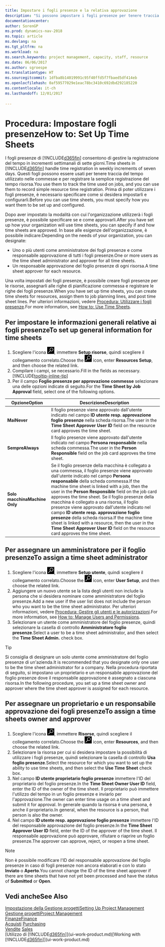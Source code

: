 ```yaml
---
title: Impostare i fogli presenze e la relativa approvazione
description: "Si possono impostare i fogli presenze per tenere traccia del tempo utilizzato per le commesse e l'utilizzo delle risorse, per semplificare la gestione dei progetti, i processi relativi al personale e la gestione della capacità."
documentationcenter: 
author: SorenGP
ms.prod: dynamics-nav-2018
ms.topic: article
ms.devlang: na
ms.tgt_pltfrm: na
ms.workload: na
ms.search.keywords: project management, capacity, staff, resource
ms.date: 06/06/2017
ms.author: sgroespe
ms.translationtype: HT
ms.sourcegitcommit: 1dfba8b14019991c95f40ffd5f7fbaed5df414eb
ms.openlocfilehash: 0af59577029e1eac78bc3410c692dbd292185220
ms.contentlocale: it-ch
ms.lasthandoff: 12/01/2017

---
```

# <a name="how-to-set-up-time-sheets"></a><span data-ttu-id="4b57c-103">Procedura: Impostare fogli presenze</span><span class="sxs-lookup"><span data-stu-id="4b57c-103">How to: Set Up Time Sheets</span></span>
<span data-ttu-id="4b57c-104">I fogli presenze di [!INCLUDE[d365fin](includes/d365fin_md.md)] consentono di gestire la registrazione del tempo in incrementi settimanali di sette giorni.</span><span class="sxs-lookup"><span data-stu-id="4b57c-104">Time sheets in [!INCLUDE[d365fin](includes/d365fin_md.md)] handle time registration in weekly increments of seven days.</span></span> <span data-ttu-id="4b57c-105">Questi fogli possono essere usati per tenere traccia del tempo utilizzato nelle commesse e per registrare la semplice registrazione del tempo risorsa.</span><span class="sxs-lookup"><span data-stu-id="4b57c-105">You use them to track the time used on jobs, and you can use them to record simple resource time registration.</span></span> <span data-ttu-id="4b57c-106">Prima di poter utilizzare i fogli presenze, è necessario specificare come si desidera impostarli e configurarli.</span><span class="sxs-lookup"><span data-stu-id="4b57c-106">Before you can use time sheets, you must specify how you want them to be set up and configured.</span></span>

<span data-ttu-id="4b57c-107">Dopo aver impostato la modalità con cui l'organizzazione utilizzerà i fogli presenze, è possibile specificare se e come approvarli.</span><span class="sxs-lookup"><span data-stu-id="4b57c-107">After you have set up how your organization will use time sheets, you can specify if and how time sheets are approved.</span></span> <span data-ttu-id="4b57c-108">In base alle esigenze dell'organizzazione, è possibile indicare:</span><span class="sxs-lookup"><span data-stu-id="4b57c-108">Depending on the needs of your organization, you can designate:</span></span>

* <span data-ttu-id="4b57c-109">Uno o più utenti come amministratore dei fogli presenze e come responsabile approvazione di tutti i fogli presenze.</span><span class="sxs-lookup"><span data-stu-id="4b57c-109">One or more users as the time sheet administrator and approver for all time sheets.</span></span>
* <span data-ttu-id="4b57c-110">Un responsabile approvazione del foglio presenze di ogni risorsa.</span><span class="sxs-lookup"><span data-stu-id="4b57c-110">A time sheet approver for each resource.</span></span>

<span data-ttu-id="4b57c-111">Una volta impostati dei fogli presenze, è possibile creare fogli presenze per le risorse, assegnarli alle righe di pianificazione commessa e registrare le righe dei fogli presenze.</span><span class="sxs-lookup"><span data-stu-id="4b57c-111">When you have set up time sheets, you can create time sheets for resources, assign them to job planning lines, and post time sheet lines.</span></span> <span data-ttu-id="4b57c-112">Per ulteriori informazioni, vedere [Procedura: Utilizzare i fogli presenze](projects-how-use-time-sheets.md).</span><span class="sxs-lookup"><span data-stu-id="4b57c-112">For more information, see [How to: Use Time Sheets](projects-how-use-time-sheets.md).</span></span>

## <a name="to-set-up-general-information-for-time-sheets"></a><span data-ttu-id="4b57c-113">Per impostare le informazioni generali relative ai fogli presenze</span><span class="sxs-lookup"><span data-stu-id="4b57c-113">To set up general information for time sheets</span></span>
1. <span data-ttu-id="4b57c-114">Scegliere l'icona ![Cerca pagina o report](media/ui-search/search_small.png "icona Cerca pagina o report"), immettere **Setup risorse**, quindi scegliere il collegamento correlato.</span><span class="sxs-lookup"><span data-stu-id="4b57c-114">Choose the ![Search for Page or Report](media/ui-search/search_small.png "Search for Page or Report icon") icon, enter **Resources Setup**, and then choose the related link.</span></span>  
2. <span data-ttu-id="4b57c-115">Compilare i campi, se necessario.</span><span class="sxs-lookup"><span data-stu-id="4b57c-115">Fill in the fields as necessary.</span></span> [!INCLUDE[tooltip-inline-tip](includes/tooltip-inline-tip_md.md)]
3. <span data-ttu-id="4b57c-116">Per il campo **Foglio presenze per approvazione commesse** selezionare una delle opzioni indicate di seguito.</span><span class="sxs-lookup"><span data-stu-id="4b57c-116">For the **Time Sheet by Job Approval** field, select one of the following options.</span></span>

| <span data-ttu-id="4b57c-117">Opzione</span><span class="sxs-lookup"><span data-stu-id="4b57c-117">Option</span></span> | <span data-ttu-id="4b57c-118">Descrizione</span><span class="sxs-lookup"><span data-stu-id="4b57c-118">Description</span></span> |
| --- | --- |
| <span data-ttu-id="4b57c-119">**Mai**</span><span class="sxs-lookup"><span data-stu-id="4b57c-119">**Never**</span></span> |<span data-ttu-id="4b57c-120">Il foglio presenze viene approvato dall'utente indicato nel campo **ID utente resp. approvazione foglio presenze** nella scheda risorsa.</span><span class="sxs-lookup"><span data-stu-id="4b57c-120">The user in the **Time Sheet Approver User ID** field on the resource card approves the time sheet.</span></span> |
| <span data-ttu-id="4b57c-121">**Sempre**</span><span class="sxs-lookup"><span data-stu-id="4b57c-121">**Always**</span></span> |<span data-ttu-id="4b57c-122">Il foglio presenze viene approvato dall'utente indicato nel campo **Persona responsabile** nella scheda commessa.</span><span class="sxs-lookup"><span data-stu-id="4b57c-122">The user in the **Person Responsible** field on the job card approves the time sheet.</span></span> |
| <span data-ttu-id="4b57c-123">**Solo macchina**</span><span class="sxs-lookup"><span data-stu-id="4b57c-123">**Machine Only**</span></span> |<span data-ttu-id="4b57c-124">Se il foglio presenze della macchina è collegato a una commessa, il foglio presenze viene approvato dall'utente indicato nel campo **Persona responsabile** della scheda commessa.</span><span class="sxs-lookup"><span data-stu-id="4b57c-124">If the machine time sheet is linked with a job, then the user in the **Person Responsible** field on the job card approves the time sheet.</span></span> <span data-ttu-id="4b57c-125">Se il foglio presenze della macchina è collegato a una risorsa, il foglio presenze viene approvato dall'utente indicato nel campo **ID utente resp. approvazione foglio presenze** della scheda risorsa.</span><span class="sxs-lookup"><span data-stu-id="4b57c-125">If the machine time sheet is linked with a resource, then the user in the **Time Sheet Approver User ID** field on the resource card approves the time sheet.</span></span> |

## <a name="to-assign-a-time-sheet-administrator"></a><span data-ttu-id="4b57c-126">Per assegnare un amministratore per il foglio presenze</span><span class="sxs-lookup"><span data-stu-id="4b57c-126">To assign a time sheet administrator</span></span>
1. <span data-ttu-id="4b57c-127">Scegliere l'icona ![Cerca pagina o report](media/ui-search/search_small.png "icona Cerca pagina o report"), immettere **Setup utente**, quindi scegliere il collegamento correlato.</span><span class="sxs-lookup"><span data-stu-id="4b57c-127">Choose the ![Search for Page or Report](media/ui-search/search_small.png "Search for Page or Report icon") icon, enter **User Setup**, and then choose the related link.</span></span>  
2. <span data-ttu-id="4b57c-128">Aggiungere un nuovo utente se la lista degli utenti non include la persona che si desidera nominare come amministratore del foglio presenze.</span><span class="sxs-lookup"><span data-stu-id="4b57c-128">Add a new user if the user list does not include the person who you want to be the time sheet administrator.</span></span> <span data-ttu-id="4b57c-129">Per ulteriori informazioni, vedere [Procedura: Gestire gli utenti e le autorizzazioni](ui-how-users-permissions.md).</span><span class="sxs-lookup"><span data-stu-id="4b57c-129">For more information, see [How to: Manage Users and Permissions](ui-how-users-permissions.md).</span></span>
3. <span data-ttu-id="4b57c-130">Selezionare un utente come amministratore del foglio presenze, quindi selezionare la casella di controllo **Amministratore foglio presenze**.</span><span class="sxs-lookup"><span data-stu-id="4b57c-130">Select a user to be a time sheet administrator, and then select the **Time Sheet Admin.** check box.</span></span>  

> [!TIP]  
>   <span data-ttu-id="4b57c-131">Si consiglia di designare un solo utente come amministratore del foglio presenze di un'azienda.</span><span class="sxs-lookup"><span data-stu-id="4b57c-131">It is recommended that you designate only one user to be the time sheet administrator for a company.</span></span> <span data-ttu-id="4b57c-132">Nella procedura riportata di seguito, si impostano un proprietario e un responsabile approvazione del foglio presenze dove il responsabile approvazione è assegnato a ciascuna risorsa.</span><span class="sxs-lookup"><span data-stu-id="4b57c-132">In the following procedure, you set up a time sheet owner and approver where the time sheet approver is assigned for each resource.</span></span>  

## <a name="to-assign-a-time-sheets-owner-and-approver"></a><span data-ttu-id="4b57c-133">Per assegnare un proprietario e un responsabile approvazione dei fogli presenze</span><span class="sxs-lookup"><span data-stu-id="4b57c-133">To assign a time sheets owner and approver</span></span>
1. <span data-ttu-id="4b57c-134">Scegliere l'icona ![Cerca pagina o report](media/ui-search/search_small.png "icona Cerca pagina o report"), immettere **Risorse**, quindi scegliere il collegamento correlato.</span><span class="sxs-lookup"><span data-stu-id="4b57c-134">Choose the ![Search for Page or Report](media/ui-search/search_small.png "Search for Page or Report icon") icon, enter **Resources**, and then choose the related link.</span></span>
2. <span data-ttu-id="4b57c-135">Selezionare la risorsa per cui si desidera impostare la possibilità di utilizzare i fogli presenze, quindi selezionare la casella di controllo **Usa foglio presenze**.</span><span class="sxs-lookup"><span data-stu-id="4b57c-135">Select the resource for which you want to set up the ability to use time sheets, and then select the **Use Time Sheet** check box.</span></span>  
3. <span data-ttu-id="4b57c-136">Nel campo **ID utente proprietario foglio presenze** immettere l'ID del proprietario del foglio presenze.</span><span class="sxs-lookup"><span data-stu-id="4b57c-136">In the **Time Sheet Owner User ID** field, enter the ID of the owner of the time sheet.</span></span> <span data-ttu-id="4b57c-137">Il proprietario può immettere l'utilizzo del tempo in un foglio presenze e inviarlo per l'approvazione.</span><span class="sxs-lookup"><span data-stu-id="4b57c-137">The owner can enter time usage on a time sheet and submit it for approval.</span></span> <span data-ttu-id="4b57c-138">In generale quando la risorsa è una persona, è anche il proprietario.</span><span class="sxs-lookup"><span data-stu-id="4b57c-138">In general, when the resource is a person, that person is also the owner.</span></span>  
4. <span data-ttu-id="4b57c-139">Nel campo **ID utente resp. approvazione foglio presenze** immettere l'ID del responsabile approvazione del foglio presenze.</span><span class="sxs-lookup"><span data-stu-id="4b57c-139">In the **Time Sheet Approver User ID** field, enter the ID of the approver of the time sheet.</span></span> <span data-ttu-id="4b57c-140">Il responsabile approvazione può approvare, rifiutare o riaprire un foglio presenze.</span><span class="sxs-lookup"><span data-stu-id="4b57c-140">The approver can approve, reject, or reopen a time sheet.</span></span>  

> [!NOTE]  
>   <span data-ttu-id="4b57c-141">Non è possibile modificare l'ID del responsabile approvazione del foglio presenze in caso di fogli presenze non ancora elaborati e con lo stato **Inviato** o **Aperto**.</span><span class="sxs-lookup"><span data-stu-id="4b57c-141">You cannot change the ID of the time sheet approver if there are time sheets that have not yet been processed and have the status of **Submitted** or **Open**.</span></span>

## <a name="see-also"></a><span data-ttu-id="4b57c-142">Vedi anche</span><span class="sxs-lookup"><span data-stu-id="4b57c-142">See Also</span></span>
[<span data-ttu-id="4b57c-143">Impostazione della Gestione progetti</span><span class="sxs-lookup"><span data-stu-id="4b57c-143">Setting Up Project Management</span></span>](projects-setup-projects.md)  
[<span data-ttu-id="4b57c-144">Gestione progetti</span><span class="sxs-lookup"><span data-stu-id="4b57c-144">Project Management</span></span>](projects-manage-projects.md)  
[<span data-ttu-id="4b57c-145">Finanze</span><span class="sxs-lookup"><span data-stu-id="4b57c-145">Finance</span></span>](finance.md)  
<span data-ttu-id="4b57c-146">[Acquisti](purchasing-manage-purchasing.md)       </span><span class="sxs-lookup"><span data-stu-id="4b57c-146">[Purchasing](purchasing-manage-purchasing.md)       </span></span>  
<span data-ttu-id="4b57c-147">[Vendite](sales-manage-sales.md)    </span><span class="sxs-lookup"><span data-stu-id="4b57c-147">[Sales](sales-manage-sales.md)    </span></span>  
<span data-ttu-id="4b57c-148">[Utilizzo di [!INCLUDE[d365fin](includes/d365fin_md.md)]](ui-work-product.md)</span><span class="sxs-lookup"><span data-stu-id="4b57c-148">[Working with [!INCLUDE[d365fin](includes/d365fin_md.md)]](ui-work-product.md)</span></span>  

